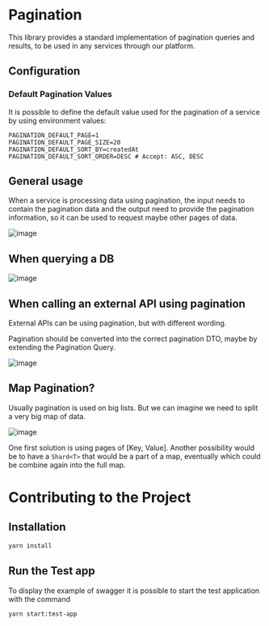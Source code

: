 # Pagination
This library provides a standard implementation of pagination queries and results, to be used in any services through our platform.

## Configuration
### Default Pagination Values
It is possible to define the default value used for the pagination of a service by using environment values:
```dotenv
PAGINATION_DEFAULT_PAGE=1
PAGINATION_DEFAULT_PAGE_SIZE=20
PAGINATION_DEFAULT_SORT_BY=createdAt
PAGINATION_DEFAULT_SORT_ORDER=DESC # Accept: ASC, DESC
```

## General usage
When a service is processing data using pagination, the input needs to contain the pagination data and the output need to provide the pagination information, so it can be used to request maybe other pages of data.

![image](https://github.com/Donatien-bluesg/lib-pagination/assets/110004541/149f4055-da7a-4878-acb0-fc7c216c7056)

## When querying a DB

![image](https://github.com/Donatien-bluesg/lib-pagination/assets/110004541/241a5405-d0b8-493e-bc20-4c29c48c57ca)

## When calling an external API using pagination
External APIs can be using pagination, but with different wording.

Pagination should be converted into the correct pagination DTO, maybe by extending the Pagination Query.

![image](https://github.com/Donatien-bluesg/lib-pagination/assets/110004541/cc652e14-61a3-45b4-9972-a55b0a1e8321)

## Map Pagination?
Usually pagination is used on big lists. But we can imagine we need to split a very big map of data.

![image](https://github.com/Donatien-bluesg/lib-pagination/assets/110004541/da29b4f7-6a51-4b91-8fa2-a095ccb3fc0a)

One first solution is using pages of [Key, Value].
Another possibility would be to have a `Shard<T>` that would be a part of a map, eventually which could be combine again into the full map.

# Contributing to the Project

## Installation
```bash
yarn install
```

## Run the Test app
To display the example of swagger it is possible to start the test application with the command
```bash
yarn start:test-app
```
